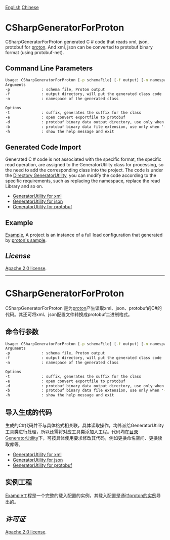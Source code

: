 [English](https://github.com/sy-yanghuan/CSharpGeneratorForProton#csharpgeneratorforproton)   [Chinese](https://github.com/sy-yanghuan/CSharpGeneratorForProton#csharpgeneratorforproton-1)  
# CSharpGeneratorForProton
CSharpGeneratorForProton generated C # code that reads xml, json, protobuf for [proton](https://github.com/sy-yanghuan/proton). And xml, json can be converted to protobuf binary format (using protobuf-net).
## Command Line Parameters
```cmd
Usage: CSharpGeneratorForProton [-p schemaFile] [-f output] [-n namespace]
Arguments 
-p              : schema file, Proton output
-f              : output directory, will put the generated class code
-n              : namespace of the generated class 

Options
-t              : suffix, generates the suffix for the class  
-e              : open convert exportfile to protobuf
-d              : protobuf binary data output directory, use only when '-e' exists  
-b              : protobuf binary data file extension, use only when '-e' exists
-h              : show the help message and exit 
```
## Generated Code Import
Generated C # code is not associated with the specific format, the specific read operation, are assigned to the GeneratorUtility class for processing, so the need to add the corresponding class into the project. The code is under the [Directory GeneratorUtility](https://github.com/sy-yanghuan/CSharpGeneratorForProton/tree/master/CSharpGeneratorForProton/GeneratorUtility), you can modify the code according to the specific requirements, such as replacing the namespace, replace the read Library and so on.
- [GeneratorUtility for xml](https://github.com/sy-yanghuan/CSharpGeneratorForProton/blob/master/CSharpGeneratorForProton/CSharpGeneratorForProton/GeneratorUtility/XmlLoader.cs)
- [GeneratorUtility for json](https://github.com/sy-yanghuan/CSharpGeneratorForProton/blob/master/CSharpGeneratorForProton/CSharpGeneratorForProton/GeneratorUtility/JsonLoader.cs)
- [GeneratorUtility for protobuf](https://github.com/sy-yanghuan/CSharpGeneratorForProton/blob/master/CSharpGeneratorForProton/CSharpGeneratorForProton/GeneratorUtility/ProtobufLoader.cs)  

## Example
[Example](https://github.com/sy-yanghuan/CSharpGeneratorForProton/tree/master/CSharpGeneratorForProton/Example), A project is an instance of a full load configuration that generated by [proton's sample](https://github.com/sy-yanghuan/proton/tree/master/sample).

## *License*
[Apache 2.0 license](https://github.com/sy-yanghuan/CSharpGeneratorForProton/blob/master/LICENSE).

_____________________
# CSharpGeneratorForProton
CSharpGeneratorForProton 是为[proton](https://github.com/sy-yanghuan/proton)产生读取xml、json、protobuf的C#的代码。其还可将xml、json配置文件转换成protobuf二进制格式。
## 命令行参数
```cmd
Usage: CSharpGeneratorForProton [-p schemaFile] [-f output] [-n namespace]
Arguments 
-p              : schema file, Proton output
-f              : output directory, will put the generated class code
-n              : namespace of the generated class 

Options
-t              : suffix, generates the suffix for the class  
-e              : open convert exportfile to protobuf
-d              : protobuf binary data output directory, use only when '-e' exists  
-b              : protobuf binary data file extension, use only when '-e' exists
-h              : show the help message and exit 
```
## 导入生成的代码
生成的C#代码并不与具体格式相关联，具体读取操作，均外派给GeneratorUtility工具类进行处理，所以还需将对应工具类添加入工程。代码均在[目录GeneratorUtility](https://github.com/sy-yanghuan/CSharpGeneratorForProton/tree/master/CSharpGeneratorForProton/CSharpGeneratorForProton/GeneratorUtility)下，可按具体使用要求修改其代码，例如更换命名空间、更换读取库等。
- [GeneratorUtility for xml](https://github.com/sy-yanghuan/CSharpGeneratorForProton/blob/master/CSharpGeneratorForProton/CSharpGeneratorForProton/GeneratorUtility/XmlLoader.cs)
- [GeneratorUtility for json](https://github.com/sy-yanghuan/CSharpGeneratorForProton/blob/master/CSharpGeneratorForProton/CSharpGeneratorForProton/GeneratorUtility/JsonLoader.cs)
- [GeneratorUtility for protobuf](https://github.com/sy-yanghuan/CSharpGeneratorForProton/blob/master/CSharpGeneratorForProton/CSharpGeneratorForProton/GeneratorUtility/ProtobufLoader.cs)  

## 实例工程
[Example](https://github.com/sy-yanghuan/CSharpGeneratorForProton/tree/master/CSharpGeneratorForProton/Example)工程是一个完整的载入配置的实例，其载入配置是通过[proton的实例](https://github.com/sy-yanghuan/proton/tree/master/sample)导出的。

## *许可证*
[Apache 2.0 license](https://github.com/sy-yanghuan/CSharpGeneratorForProton/blob/master/LICENSE).
